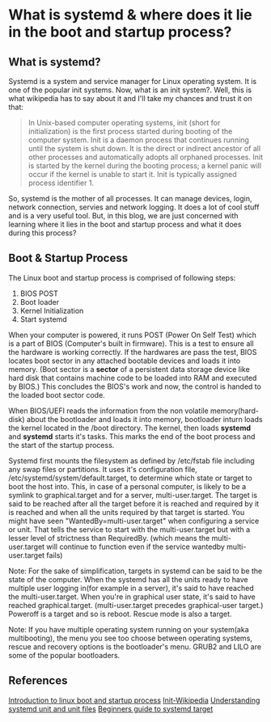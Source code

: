 # What is systemd & where does it lie in the boot and startup process?

## What is systemd?
Systemd is a system and service manager for Linux
operating system. It is one of the popular init systems. Now, what is an init
system?. Well, this is what wikipedia has to say about it and I'll take my chances
and trust it on that:

> In Unix-based computer operating systems, init (short for initialization) is
> the first process started during booting of the computer system. Init is a
> daemon process that continues running until the system is shut down. It is
> the direct or indirect ancestor of all other processes and automatically
> adopts all orphaned processes. Init is started by the kernel during the
> booting process; a kernel panic will occur if the kernel is unable to start
> it. Init is typically assigned process identifier 1.

So, systemd is the mother of all processes. It can manage devices,
login, network connection, servies and network logging. It does a lot of cool
stuff and is a very useful tool. But, in this blog, we are just concerned with
learning where it lies in the boot and startup process and what it does during
this process?

## Boot & Startup Process
The Linux boot and startup process is comprised of following steps:
1. BIOS POST
2. Boot loader
3. Kernel Initialization
4. Start systemd

When your computer is powered, it runs POST (Power On Self Test) which is a
part of BIOS (Computer's built in firmware). This is a test to ensure all the
hardware is working correctly. If the hardwares are pass the test, BIOS locates
boot sector in any attached bootable devices and loads it into memory. (Boot sector
is a **sector** of a persistent data storage device like hard disk that contains
machine code to be loaded into RAM and executed by BIOS.) This concludes the
BIOS's work and now, the control is handed to the loaded boot sector code.

When BIOS/UEFI reads the information from the non volatile memory(hard-disk)
about the bootloader and loads it into memory, bootloader inturn loads the
kernel located in the /boot directory. The kernel, then loads **systemd**
and **systemd** starts it's tasks. This marks the end of the boot process
and the start of the startup process.

Systemd first mounts the filesystem as defined by /etc/fstab file including any
swap files or partitions. It uses it's configuration file,
/etc/systemd/system/default.target, to determine which state or target to boot
the host into. This, in case of a personal computer, is likely to be a symlink to
graphical.target and for a server, multi-user.target. The target is said to be
reached after all the target before it is reached and required by it is reached and when all
the units required by that target is started. You might have seen
"WantedBy=multi-user.target" when configuring a service or unit. That tells the
service to start with the multi-user.target but with a lesser level of
strictness than RequiredBy. (which means the multi-user.target will continue to
function even if the service wantedby multi-user.target fails)


Note: For the sake of simplification, targets in systemd can be
said to be the state of the computer. When the systemd has all the units
ready to have multiple user logging in(for example in a server), it's said to
have reached the multi-user.target. When you're in graphical user state, it's
said to have reached graphical.target. (multi-user.target precedes graphical-user
target.) Poweroff is a target and so is reboot. Rescue mode is also a target.

Note: If you have multiple operating system running on your system(aka
multibooting), the menu you see too choose between operating systems, rescue
and recovery options is the bootloader's menu. GRUB2 and LILO are some of
the popular bootloaders.


## References
[Introduction to linux boot and startup process](https://opensource.com/article/17/2/linux-boot-and-startup)
[Init-Wikipedia](https://en.wikipedia.org/wiki/Init)
[Understanding systemd unit and unit files](https://www.digitalocean.com/community/tutorials/understanding-systemd-units-and-unit-files)
[Beginners guide to systemd target](https://www.thegeeksearch.com/beginners-guide-to-systemd-targets-runlevels/)

